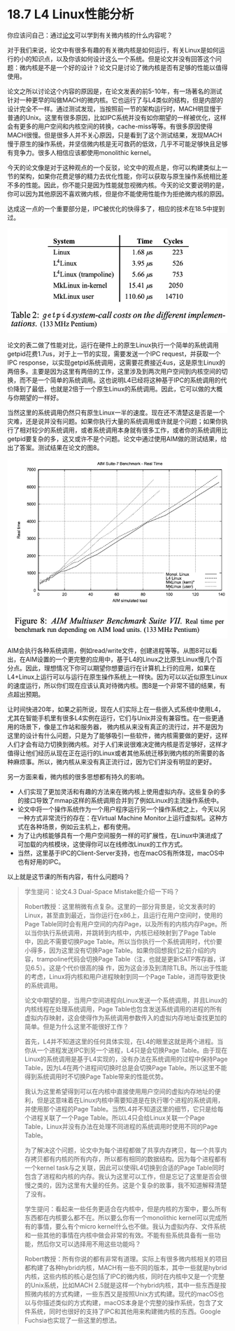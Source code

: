 # 18.7 L4 Linux性能分析

你应该问自己：通过[论文](https://pdos.csail.mit.edu/6.828/2020/readings/microkernel.pdf)可以学到有关微内核的什么内容呢？

对于我们来说，论文中有很多有趣的有关微内核是如何运行，有关Linux是如何运行的小的知识点，以及你该如何设计这么一个系统。但是论文并没有回答这个问题：微内核是不是一个好的设计？论文只是讨论了微内核是否有足够的性能以值得使用。

论文之所以讨论这个内容的原因是，在论文发表的前5-10年，有一场著名的测试针对一种更早的叫做MACH的微内核。它也运行了与L4类似的结构，但是内部的设计完全不一样。通过测试发现，当按照前一节的架构运行时，MACH明显慢于普通的Unix。这里有很多原因，比如IPC系统并没有如你期望的一样被优化，这样会有更多的用户空间和内核空间的转换，cache-miss等等。有很多原因使得MACH很慢。但是很多人并不关心原因，只是看到了这个测试结果，发现MACH慢于原生的操作系统，并坚信微内核是无可救药的低效，几乎不可能足够快且足够有竞争力。很多人相信应该都使用monolithic kernel。

今天的论文像是对于这种观点的一个反驳，论文中的观点是，你可以构建类似上一节的架构，如果你花费足够的精力去优化性能，你可以获取与原生操作系统相比差不多的性能。因此，你不能只是因为性能就忽视微内核。今天的论文要说明的是，你可以因为其他原因不喜欢微内核，但是你不能使用性能作为拒绝微内核的原因。

达成这一点的一个重要部分是，IPC被优化的快得多了，相应的技术在18.5中提到过。

![](../.gitbook/assets/image%20%28816%29.png)

论文的表二做了性能对比，运行在硬件上的原生Linux执行一个简单的系统调用getpid花费1.7us，对于上一节的实现，需要发送一个IPC request，并获取一个IPC response，以实现getpid系统调用，这需要花费接近4us，这是原生Linux的两倍多。主要是因为这里有两倍的工作，这里涉及到两次用户空间到内核空间的切换，而不是一个简单的系统调用。这也说明L4已经将这种基于IPC的系统调用的代价降到了最低，也就是2倍于一个原生Linux的系统调用。因此，它可以做的大概与你期望的一样好。

当然这里的系统调用仍然只有原生Linux一半的速度。现在还不清楚这是否是一个灾难，还是说并没有问题。如果你执行大量的系统调用或许就是个问题；如果你执行了相对较少的系统调用，或者系统调用本身就有很多工作，或者你的系统调用比getpid要复杂的多，这又或许不是个问题。论文中通过使用AIM做的测试结果，给出了答案。测试结果在论文的图8。

![](../.gitbook/assets/image%20%28842%29.png)

AIM会执行各种系统调用，例如read/write文件，创建进程等等。从图8可以看出，在AIM设置的一个更完整的应用中，基于L4的Linux之比原生Linux慢几个百分点。因此，理想情况下你可以期望你想要运行在计算机上行的应用，如果在L4+Linux上运行可以与运行在原生操作系统上一样快。因为可以以近似原生Linux的速度运行，所以你们现在应该认真对待微内核。图8是一个非常不错的结果，有点超出预期。

让时间快进20年，如果之前所说，现在人们实际上在一些嵌入式系统中使用L4，尤其在智能手机里有很多L4实例在运行，它们与Unix并没有兼容性。在一些更通用的场景下，像是工作站和服务器， 微内核从来没有真正的流行过，并不是因为这里的设计有什么问题，只是为了能够吸引一些软件，微内核需要做的更好，这样人们才会有动力切换到微内核。对于人们来说很难决定微内核是否足够好，这样才值得让他们经历从现在正在运行的Linux或者其他系统迁移到微内核的所需要的各种麻烦事。所以，微内核从来没有真正流行过，因为它们并没有明显的更好。

另一方面来看，微内核的很多思想都有持久的影响。

* 人们实现了更加灵活和有趣的方法来在微内核上使用虚拟内存。这些复杂的多的接口导致了mmap这样的系统调用合并到了例如Linux的主流操作系统中。
* 论文中将一个操作系统作为一个用户程序运行另一个操作系统之上，今天以另一种方式非常流行的存在：在Virtual Machine Monitor上运行虚拟机。这种方式在各种场景，例如云主机上，都有使用。
* 为了让内核能够具有一个用户空间服务一样的可扩展性，在Linux中演进成了可加载的内核模块，这使得你可以在线修改Linux的工作方式。
* 当然，这里基于IPC的Client-Server支持，也在macOS有所体现，macOS中也有好用的IPC。 

以上就是这节课的所有内容，有什么问题吗？

> 学生提问：论文4.3 Dual-Space Mistake能介绍一下吗？
>
> Robert教授：这里稍微有点复杂。这里的一部分背景是，论文发表时的Linux，甚至直到最近，当你运行在x86上，且运行在用户空间时，使用的Page Table同时会有用户空间的内存Page，以及所有的内核内存Page。所以当你执行系统调用，并跳转到内核中，内核已经映射到了Page Table中，因此不需要切换Page Table。所以当你执行一个系统调用时，代价要小得多，因为这里没有切换Page Table。如果你回想我们之前介绍的内容，trampoline代码会切换Page Table（注，也就是更新SATP寄存器，详见6.5）。这是个代价很高的操 作，因为这会涉及到清除TLB。所以出于性能的考虑，Linux将内核和用户进程映射到同一个Page Table，进而导致更快的系统调用。
>
> 论文中期望的是，当用户空间进程向Linux发送一个系统调用，并且Linux的内核线程在处理系统调用，Page Table也包含发送系统调用的进程的所有虚拟内存映射，这会使得作为系统调用参数传入的虚拟内存地址查找更加的简单。但是为什么这里不能很好工作？
>
> 首先，L4并不知道这里的任何具体实现，在L4的眼里这就是两个进程。当你从一个进程发送IPC到另一个进程，L4只是会切换Page Table。由于现在Linux的系统调用是基于L4实现的，没有办法在系统调用的过程中保持Page Table，因为L4在两个进程间切换时总是会切换Page Table。所以这里不能得到系统调用时不切换Page Table带来的性能优势。
>
> 我认为这里希望得到可以在内核中直接使用用户空间的虚拟内存地址的便利，但是这意味着在Linux内核中需要知道是在执行哪个进程的系统调用，并使用那个进程的Page Table。当然L4并不知道这里的细节，它只是给每个进程关联了一个Page Table。所以L4只会给Linux关联一个Page Table，Linux并没有办法在处理不同进程的系统调用时使用不同的Page Table。
>
> 为了解决这个问题，论文中为每个进程都做了共享内存拷贝，每一个共享内存拷贝都有内核的所有内存，所以都有相同的数据结构。因为每个进程都有一个kernel task与之关联，因此可以使得L4切换到合适的Page Table同时包含了进程和内核的内存。我认为这里可以工作，但是忘记了这里是否会很慢之类的，因为这里有大量的任务。这是个复杂的故事，我不知道解释清楚了没有。
>
> 学生提问：看起来一些任务更适合在内核中，但是内核的方案中，要么所有东西都在内核要么都不在。所以要么你有一个monolithic kernel可以完成所有的事情，要么有个micro kernel什么也不做。我认为虚拟内存、文件系统和一些其他的事情在内核中做会非常的有效。不能有些系统具备有一些功能，然后你又可以选择用不用这些功能吗？
>
> Robert教授：所有你说的都有非常有道理。实际上有很多微内核相关的项目都构建了各种hybrid内核，MACH有一些不同的版本，其中一些就是hybrid内核，这些内核的核心是包括了IPC的微内核，同时在内核中又是一个完整的Unix系统，比如MACH 2.5就是这样一个hybrid内核，其中一些东西是按照微内核的方式构建，一些东西又是按照Unix方式构建。现代的macOS也以与你描述类似的方式构建，macOS本身是个完整的操作系统，包含了文件系统，同时也很好的支持了IPC和其他用来构建微内核的东西。Google Fuchsia也实现了一些这里的想法。



